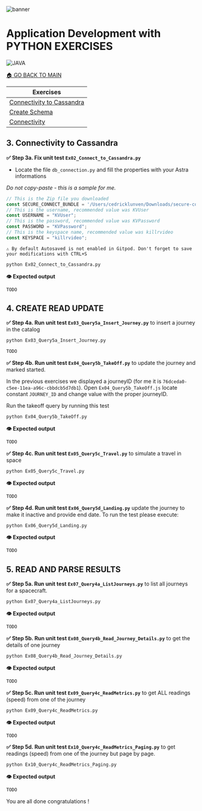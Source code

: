 
![banner](https://raw.githubusercontent.com/DataStax-Academy/cassandra-workshop-series/master/materials/images/banner2.png)

# Application Development with PYTHON EXERCISES

![JAVA](https://raw.githubusercontent.com/DataStax-Academy/cassandra-workshop-series/master/materials/images/logo-python.png)

[🏠 GO BACK TO MAIN](./README.MD)

| Exercises |
|---|
| [Connectivity to Cassandra](#3-connectivity-to-cassandra) |
| [Create Schema](#4-create-read-update) |
| [Connectivity](#5-read-and-parse-results) |


## 3. Connectivity to Cassandra 

**✅ Step 3a. Fix unit test `Ex02_Connect_to_Cassandra.py`**

- Locate the file `db_connection.py` and fill the properties with your Astra informations

*Do not copy-paste - this is a sample for me.*

```javascript
// This is the Zip file you downloaded
const SECURE_CONNECT_BUNDLE = '/Users/cedricklunven/Downloads/secure-connect-devworkshopdb.zip'
// This is the username, recommended value was KVUser
const USERNAME = "KVUser";
// This is the password, recommended value was KVPassword
const PASSWORD = "KVPassword";
// This is the keyspace name, recommended value was killrvideo
const KEYSPACE = "killrvideo"; 
```

```
⚠️ By default Autosaved is not enabled in Gitpod. Don't forget to save your modifications with CTRL+S
```
```bash
python Ex02_Connect_to_Cassandra.py 
```

**👁️ Expected output**

```bash
TODO
```

## 4. CREATE READ UPDATE

**✅ Step 4a. Run unit test `Ex03_Query5a_Insert_Journey.py`** to insert a journey in the catalog


```bash
python Ex03_Query5a_Insert_Journey.py 
```

```bash
TODO
```

**✅ Step 4b. Run unit test `Ex04_Query5b_TakeOff.py`** to update the journey and marked started.

In the previous exercises we displayed a journeyID (for me it is `76dceda0-c5ee-11ea-a96c-cbbdcb5d7db1`). Open `Ex04_Query5b_TakeOff.js` locate constant `JOURNEY_ID` and change value with the proper journeyID. 

Run the takeoff query by running this test

```bash
python Ex04_Query5b_TakeOff.py
```

**👁️ Expected output**

```bash
TODO
```

**✅ Step 4c. Run unit test `Ex05_Query5c_Travel.py`** to simulate a travel in space


```bash
python Ex05_Query5c_Travel.py 
```

**👁️ Expected output**

```bash
TODO
```

**✅ Step 4d. Run unit test `Ex06_Query5d_Landing.py`** update the journey to make it inactive and provide end date. To run the test please execute:

```bash
python Ex06_Query5d_Landing.py 
```

**👁️ Expected output**

```bash
TODO
```

## 5. READ AND PARSE RESULTS

**✅ Step 5a. Run unit test `Ex07_Query4a_ListJourneys.py`** to list all journeys for a 
spacecraft.

```bash
python Ex07_Query4a_ListJourneys.py 
```

**👁️ Expected output**

```bash
TODO
```

**✅ Step 5b. Run unit test `Ex08_Query4b_Read_Journey_Details.py`** to get the details of one journey

```bash
python Ex08_Query4b_Read_Journey_Details.py 
```

**👁️ Expected output**

```bash
TODO
```

**✅ Step 5c. Run unit test `Ex09_Query4c_ReadMetrics.py`** to get ALL readings (speed) from one of the journey

```bash
python Ex09_Query4c_ReadMetrics.py 
```

**👁️ Expected output**

```bash
TODO
```

**✅ Step 5d. Run unit test `Ex10_Query4c_ReadMetrics_Paging.py`** to get readings (speed) from one of the journey but page by page.

```bash
python Ex10_Query4c_ReadMetrics_Paging.py 
```

**👁️ Expected output**

```bash
TODO
```

You are all done congratulations !






